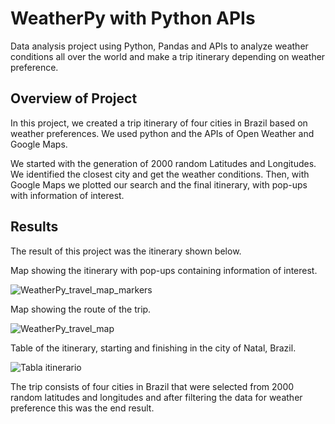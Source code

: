 # WeatherPy with Python APIs

Data analysis project using Python, Pandas and APIs to analyze weather conditions all over the world and make a trip itinerary depending on weather preference.


## Overview of Project

In this project, we created a trip itinerary of four cities in Brazil based on weather preferences. We used python and the APIs of Open Weather and Google Maps.

We started with the generation of 2000 random Latitudes and Longitudes. We identified the closest city and get the weather conditions. Then, with Google Maps we plotted our search and the final itinerary, with pop-ups with information of interest.


## Results

The result of this project was the itinerary shown below.


Map showing the itinerary with pop-ups containing information of interest.


![WeatherPy_travel_map_markers](https://user-images.githubusercontent.com/96758511/154254066-589be641-96af-492f-a2e1-3a5b26da3709.png)


Map showing the route of the trip.



![WeatherPy_travel_map](https://user-images.githubusercontent.com/96758511/154254081-08f6551b-7372-4531-81dc-73491249f551.png)



Table of the itinerary, starting and finishing in the city of Natal, Brazil.

![Tabla itinerario](https://user-images.githubusercontent.com/96758511/154254505-997b78e1-9622-4c00-abde-fafd70f42db2.png)




The trip consists of four cities in Brazil that were selected from 2000 random latitudes and longitudes and after filtering the data for weather preference this was the end result.
